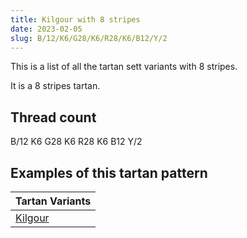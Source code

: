 ```yaml
---
title: Kilgour with 8 stripes
date: 2023-02-05
slug: B/12/K6/G28/K6/R28/K6/B12/Y/2
---
```

This is a list of all the tartan sett variants with 8 stripes.

It is a 8 stripes tartan.


## Thread count
B/12 K6 G28 K6 R28 K6 B12 Y/2

## Examples of this tartan pattern

| Tartan Variants |
|---------------|
| [Kilgour](/variants/b/12/k6/g28/k6/r28/k6/b12/y/2-b304080-g008000-k000000-rc00000-yf0c000)||
